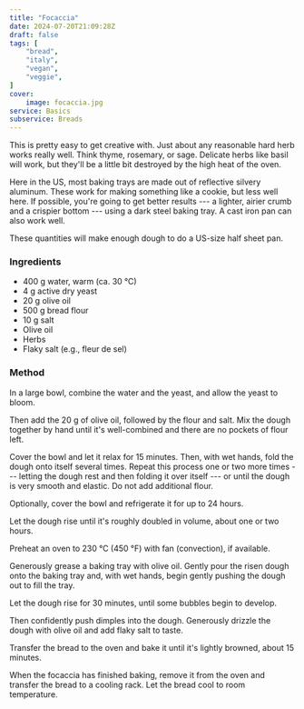 ```yaml
---
title: "Focaccia"
date: 2024-07-20T21:09:28Z
draft: false
tags: [
    "bread",
    "italy",
    "vegan",
    "veggie",    
]
cover:
    image: focaccia.jpg
service: Basics
subservice: Breads
---
```


This is pretty easy to get creative with. Just about any reasonable hard herb works really well. Think thyme, rosemary, or sage. Delicate herbs like basil will work, but they'll be a little bit destroyed by the high heat of the oven.

Here in the US, most baking trays are made out of reflective silvery aluminum. These work for making something like a cookie, but less well here. If possible, you're going to get better results --- a lighter, airier crumb and a crispier bottom --- using a dark steel baking tray. A cast iron pan can also work well.

These quantities will make enough dough to do a US-size half sheet pan.

### Ingredients

* 400 g water, warm (ca. 30 °C)
* 4 g active dry yeast
* 20 g olive oil
* 500 g bread flour
* 10 g salt
* Olive oil
* Herbs
* Flaky salt (e.g., fleur de sel)

### Method

In a large bowl, combine the water and the yeast, and allow the yeast to bloom.

Then add the 20 g of olive oil, followed by the flour and salt. Mix the dough together by hand until it's well-combined and there are no pockets of flour left.

Cover the bowl and let it relax for 15 minutes. Then, with wet hands, fold the dough onto itself several times. Repeat this process one or two more times --- letting the dough rest and then folding it over itself --- or until the dough is very smooth and elastic. Do not add additional flour.

Optionally, cover the bowl and refrigerate it for up to 24 hours.

Let the dough rise until it's roughly doubled in volume, about one or two hours.

Preheat an oven to 230 °C (450 °F) with fan (convection), if available.

Generously grease a baking tray with olive oil. Gently pour the risen dough onto the baking tray and, with wet hands, begin gently pushing the dough out to fill the tray.

Let the dough rise for 30 minutes, until some bubbles begin to develop.

Then confidently push dimples into the dough. Generously drizzle the dough with olive oil and add flaky salt to taste.

Transfer the bread to the oven and bake it until it's lightly browned, about 15 minutes.

When the focaccia has finished baking, remove it from the oven and transfer the bread to a cooling rack. Let the bread cool to room temperature.
